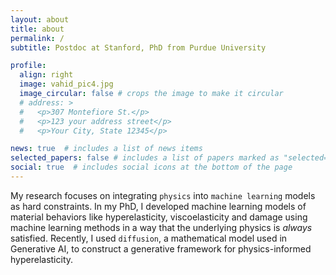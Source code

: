 ```yaml
---
layout: about
title: about
permalink: /
subtitle: Postdoc at Stanford, PhD from Purdue University

profile:
  align: right
  image: vahid_pic4.jpg
  image_circular: false # crops the image to make it circular
  # address: >
  #   <p>307 Montefiore St.</p>
  #   <p>123 your address street</p>
  #   <p>Your City, State 12345</p>

news: true  # includes a list of news items
selected_papers: false # includes a list of papers marked as "selected={true}"
social: true  # includes social icons at the bottom of the page
---
```


My research focuses on integrating `physics` into `machine learning` models as hard constraints. In my PhD, I developed machine learning models of material behaviors like hyperelasticity, viscoelasticity and damage using machine learning methods in a way that the underlying physics is <i>always</i> satisfied. Recently, I used `diffusion`, a mathematical model used in Generative AI, to construct a generative framework for physics-informed hyperelasticity.

